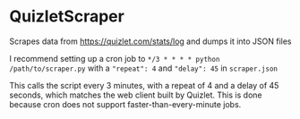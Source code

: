 # QuizletScraper

Scrapes data from https://quizlet.com/stats/log and dumps it into JSON files  

I recommend setting up a cron job to `*/3 * * * * python /path/to/scraper.py` with a `"repeat": 4` and `"delay": 45` in `scraper.json`   

This calls the script every 3 minutes, with a repeat of 4 and a delay of 45 seconds, which matches the web client built by Quizlet. This is done because cron does not support faster-than-every-minute jobs.
